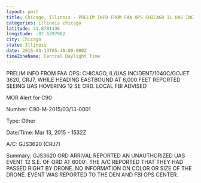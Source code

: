 ```yaml
---
layout: post
title: Chicago, Illinois - PRELIM INFO FROM FAA OPS CHICAGO IL UAS INCIDENT 1040C GOJET 3620 CRJ7 WHILE HEADING
categories: illinois chicago
latitude: 41.8781136
longitude: -87.6297982
city: Chicago
state: Illinois
date: 2015-03-13T05:40:00.000Z
timeZoneName: Central Daylight Time
---
```


PRELIM INFO FROM FAA OPS: CHICAGO, IL/UAS INCIDENT/1040C/GOJET 3620, CRJ7, WHILE HEADING EASTBOUND AT 6,000 FEET REPORTED SEEING UAS HOVERING 12 SE ORD. LOCAL FBI ADVISED



MOR Alert for C90

Number: C90-M-2015/03/13-0001

Type: Other

Date/Time: Mar 13, 2015 - 1532Z

A/C: GJS3620 (CRJ7)

Summary: GJS3620 ORD ARRIVAL REPORTED AN UNAUTHORIZED UAS EVENT 12 S.E. OF ORD AT 6000'. THE A/C REPORTED THAT THEY HAD PASSED RIGHT BY DRONE. NO INFORMATION ON COLOR OR SIZE OF THE DRONE. EVENT WAS REPORTED TO THE DEN AND FBI OPS CENTER.
